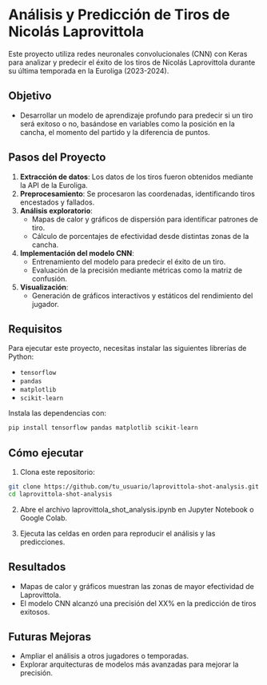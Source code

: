 # Análisis y Predicción de Tiros de Nicolás Laprovittola

Este proyecto utiliza redes neuronales convolucionales (CNN) con Keras para analizar y predecir el éxito de los tiros de Nicolás Laprovittola durante su última temporada en la Euroliga (2023-2024). 

## Objetivo
- Desarrollar un modelo de aprendizaje profundo para predecir si un tiro será exitoso o no, basándose en variables como la posición en la cancha, el momento del partido y la diferencia de puntos.

## Pasos del Proyecto
1. **Extracción de datos**: Los datos de los tiros fueron obtenidos mediante la API de la Euroliga.
2. **Preprocesamiento**: Se procesaron las coordenadas, identificando tiros encestados y fallados.
3. **Análisis exploratorio**:
   - Mapas de calor y gráficos de dispersión para identificar patrones de tiro.
   - Cálculo de porcentajes de efectividad desde distintas zonas de la cancha.
4. **Implementación del modelo CNN**: 
   - Entrenamiento del modelo para predecir el éxito de un tiro.
   - Evaluación de la precisión mediante métricas como la matriz de confusión.
5. **Visualización**: 
   - Generación de gráficos interactivos y estáticos del rendimiento del jugador.

## Requisitos
Para ejecutar este proyecto, necesitas instalar las siguientes librerías de Python:
- `tensorflow`
- `pandas`
- `matplotlib`
- `scikit-learn`

Instala las dependencias con:
```bash
pip install tensorflow pandas matplotlib scikit-learn
```

## Cómo ejecutar
1. Clona este repositorio:
```bash
git clone https://github.com/tu_usuario/laprovittola-shot-analysis.git
cd laprovittola-shot-analysis
```
2. Abre el archivo laprovittola_shot_analysis.ipynb en Jupyter Notebook o Google Colab.

3. Ejecuta las celdas en orden para reproducir el análisis y las predicciones.

## Resultados
- Mapas de calor y gráficos muestran las zonas de mayor efectividad de Laprovittola.
- El modelo CNN alcanzó una precisión del XX% en la predicción de tiros exitosos.

## Futuras Mejoras
- Ampliar el análisis a otros jugadores o temporadas.
- Explorar arquitecturas de modelos más avanzadas para mejorar la precisión.
